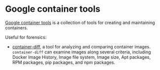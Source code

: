 # Google container tools

[Google container tools](https://github.com/GoogleContainerTools) is a collection of tools for creating and maintaining containers.

Useful for forensics:

* [container-diff](https://github.com/GoogleContainerTools/container-diff), a tool for analyzing and comparing container images. `container-diff` can examine images along several criteria, including Docker Image History, Image file system, Image size, Apt packages, RPM packages, pip packages, and npm packages.
